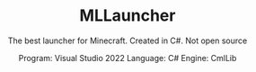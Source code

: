 <div align="center">
  <h1>MLLauncher</h1>
  The best launcher for Minecraft. Created in C#. Not open source

  Program: Visual Studio 2022
  Language: C#
  Engine: CmlLib
</div>
